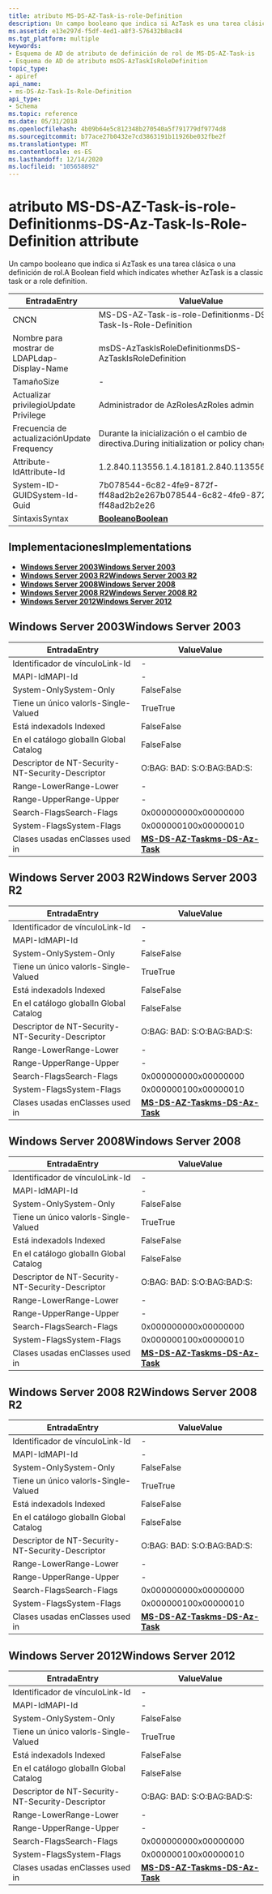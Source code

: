 ```yaml
---
title: atributo MS-DS-AZ-Task-is-role-Definition
description: Un campo booleano que indica si AzTask es una tarea clásica o una definición de rol.
ms.assetid: e13e297d-f5df-4ed1-a8f3-576432b8ac84
ms.tgt_platform: multiple
keywords:
- Esquema de AD de atributo de definición de rol de MS-DS-AZ-Task-is
- Esquema de AD de atributo msDS-AzTaskIsRoleDefinition
topic_type:
- apiref
api_name:
- ms-DS-Az-Task-Is-Role-Definition
api_type:
- Schema
ms.topic: reference
ms.date: 05/31/2018
ms.openlocfilehash: 4b09b64e5c812348b270540a5f791779df9774d8
ms.sourcegitcommit: b77ace27b0432e7cd3863191b11926be032fbe2f
ms.translationtype: MT
ms.contentlocale: es-ES
ms.lasthandoff: 12/14/2020
ms.locfileid: "105658892"
---
```

# <a name="ms-ds-az-task-is-role-definition-attribute"></a><span data-ttu-id="50e9e-105">atributo MS-DS-AZ-Task-is-role-Definition</span><span class="sxs-lookup"><span data-stu-id="50e9e-105">ms-DS-Az-Task-Is-Role-Definition attribute</span></span>

<span data-ttu-id="50e9e-106">Un campo booleano que indica si AzTask es una tarea clásica o una definición de rol.</span><span class="sxs-lookup"><span data-stu-id="50e9e-106">A Boolean field which indicates whether AzTask is a classic task or a role definition.</span></span>



| <span data-ttu-id="50e9e-107">Entrada</span><span class="sxs-lookup"><span data-stu-id="50e9e-107">Entry</span></span> | <span data-ttu-id="50e9e-108">Value</span><span class="sxs-lookup"><span data-stu-id="50e9e-108">Value</span></span> |
|-------------------|-----------------------------------------|
| <span data-ttu-id="50e9e-109">CN</span><span class="sxs-lookup"><span data-stu-id="50e9e-109">CN</span></span>                | <span data-ttu-id="50e9e-110">MS-DS-AZ-Task-is-role-Definition</span><span class="sxs-lookup"><span data-stu-id="50e9e-110">ms-DS-Az-Task-Is-Role-Definition</span></span>        |
| <span data-ttu-id="50e9e-111">Nombre para mostrar de LDAP</span><span class="sxs-lookup"><span data-stu-id="50e9e-111">Ldap-Display-Name</span></span> | <span data-ttu-id="50e9e-112">msDS-AzTaskIsRoleDefinition</span><span class="sxs-lookup"><span data-stu-id="50e9e-112">msDS-AzTaskIsRoleDefinition</span></span>             |
| <span data-ttu-id="50e9e-113">Tamaño</span><span class="sxs-lookup"><span data-stu-id="50e9e-113">Size</span></span>              | \-                                      |
| <span data-ttu-id="50e9e-114">Actualizar privilegio</span><span class="sxs-lookup"><span data-stu-id="50e9e-114">Update Privilege</span></span>  | <span data-ttu-id="50e9e-115">Administrador de AzRoles</span><span class="sxs-lookup"><span data-stu-id="50e9e-115">AzRoles admin</span></span>                           |
| <span data-ttu-id="50e9e-116">Frecuencia de actualización</span><span class="sxs-lookup"><span data-stu-id="50e9e-116">Update Frequency</span></span>  | <span data-ttu-id="50e9e-117">Durante la inicialización o el cambio de directiva.</span><span class="sxs-lookup"><span data-stu-id="50e9e-117">During initialization or policy change.</span></span> |
| <span data-ttu-id="50e9e-118">Attribute-Id</span><span class="sxs-lookup"><span data-stu-id="50e9e-118">Attribute-Id</span></span>      | <span data-ttu-id="50e9e-119">1.2.840.113556.1.4.1818</span><span class="sxs-lookup"><span data-stu-id="50e9e-119">1.2.840.113556.1.4.1818</span></span>                 |
| <span data-ttu-id="50e9e-120">System-ID-GUID</span><span class="sxs-lookup"><span data-stu-id="50e9e-120">System-Id-Guid</span></span>    | <span data-ttu-id="50e9e-121">7b078544-6c82-4fe9-872f-ff48ad2b2e26</span><span class="sxs-lookup"><span data-stu-id="50e9e-121">7b078544-6c82-4fe9-872f-ff48ad2b2e26</span></span>    |
| <span data-ttu-id="50e9e-122">Sintaxis</span><span class="sxs-lookup"><span data-stu-id="50e9e-122">Syntax</span></span>            | [<span data-ttu-id="50e9e-123">**Booleano**</span><span class="sxs-lookup"><span data-stu-id="50e9e-123">**Boolean**</span></span>](s-boolean.md)            |



## <a name="implementations"></a><span data-ttu-id="50e9e-124">Implementaciones</span><span class="sxs-lookup"><span data-stu-id="50e9e-124">Implementations</span></span>

-   [<span data-ttu-id="50e9e-125">**Windows Server 2003**</span><span class="sxs-lookup"><span data-stu-id="50e9e-125">**Windows Server 2003**</span></span>](#windows-server-2003)
-   [<span data-ttu-id="50e9e-126">**Windows Server 2003 R2**</span><span class="sxs-lookup"><span data-stu-id="50e9e-126">**Windows Server 2003 R2**</span></span>](#windows-server-2003-r2)
-   [<span data-ttu-id="50e9e-127">**Windows Server 2008**</span><span class="sxs-lookup"><span data-stu-id="50e9e-127">**Windows Server 2008**</span></span>](#windows-server-2008)
-   [<span data-ttu-id="50e9e-128">**Windows Server 2008 R2**</span><span class="sxs-lookup"><span data-stu-id="50e9e-128">**Windows Server 2008 R2**</span></span>](#windows-server-2008-r2)
-   [<span data-ttu-id="50e9e-129">**Windows Server 2012**</span><span class="sxs-lookup"><span data-stu-id="50e9e-129">**Windows Server 2012**</span></span>](#windows-server-2012)

## <a name="windows-server-2003"></a><span data-ttu-id="50e9e-130">Windows Server 2003</span><span class="sxs-lookup"><span data-stu-id="50e9e-130">Windows Server 2003</span></span>



| <span data-ttu-id="50e9e-131">Entrada</span><span class="sxs-lookup"><span data-stu-id="50e9e-131">Entry</span></span> | <span data-ttu-id="50e9e-132">Value</span><span class="sxs-lookup"><span data-stu-id="50e9e-132">Value</span></span> |
|------------------------|---------------------------------------------------|
| <span data-ttu-id="50e9e-133">Identificador de vínculo</span><span class="sxs-lookup"><span data-stu-id="50e9e-133">Link-Id</span></span>                | \-                                                |
| <span data-ttu-id="50e9e-134">MAPI-Id</span><span class="sxs-lookup"><span data-stu-id="50e9e-134">MAPI-Id</span></span>                | \-                                                |
| <span data-ttu-id="50e9e-135">System-Only</span><span class="sxs-lookup"><span data-stu-id="50e9e-135">System-Only</span></span>            | <span data-ttu-id="50e9e-136">False</span><span class="sxs-lookup"><span data-stu-id="50e9e-136">False</span></span>                                             |
| <span data-ttu-id="50e9e-137">Tiene un único valor</span><span class="sxs-lookup"><span data-stu-id="50e9e-137">Is-Single-Valued</span></span>       | <span data-ttu-id="50e9e-138">True</span><span class="sxs-lookup"><span data-stu-id="50e9e-138">True</span></span>                                              |
| <span data-ttu-id="50e9e-139">Está indexado</span><span class="sxs-lookup"><span data-stu-id="50e9e-139">Is Indexed</span></span>             | <span data-ttu-id="50e9e-140">False</span><span class="sxs-lookup"><span data-stu-id="50e9e-140">False</span></span>                                             |
| <span data-ttu-id="50e9e-141">En el catálogo global</span><span class="sxs-lookup"><span data-stu-id="50e9e-141">In Global Catalog</span></span>      | <span data-ttu-id="50e9e-142">False</span><span class="sxs-lookup"><span data-stu-id="50e9e-142">False</span></span>                                             |
| <span data-ttu-id="50e9e-143">Descriptor de NT-Security-</span><span class="sxs-lookup"><span data-stu-id="50e9e-143">NT-Security-Descriptor</span></span> | <span data-ttu-id="50e9e-144">O:BAG: BAD: S:</span><span class="sxs-lookup"><span data-stu-id="50e9e-144">O:BAG:BAD:S:</span></span>                                      |
| <span data-ttu-id="50e9e-145">Range-Lower</span><span class="sxs-lookup"><span data-stu-id="50e9e-145">Range-Lower</span></span>            | \-                                                |
| <span data-ttu-id="50e9e-146">Range-Upper</span><span class="sxs-lookup"><span data-stu-id="50e9e-146">Range-Upper</span></span>            | \-                                                |
| <span data-ttu-id="50e9e-147">Search-Flags</span><span class="sxs-lookup"><span data-stu-id="50e9e-147">Search-Flags</span></span>           | <span data-ttu-id="50e9e-148">0x00000000</span><span class="sxs-lookup"><span data-stu-id="50e9e-148">0x00000000</span></span>                                        |
| <span data-ttu-id="50e9e-149">System-Flags</span><span class="sxs-lookup"><span data-stu-id="50e9e-149">System-Flags</span></span>           | <span data-ttu-id="50e9e-150">0x00000010</span><span class="sxs-lookup"><span data-stu-id="50e9e-150">0x00000010</span></span>                                        |
| <span data-ttu-id="50e9e-151">Clases usadas en</span><span class="sxs-lookup"><span data-stu-id="50e9e-151">Classes used in</span></span>        | [<span data-ttu-id="50e9e-152">**MS-DS-AZ-Task**</span><span class="sxs-lookup"><span data-stu-id="50e9e-152">**ms-DS-Az-Task**</span></span>](c-msds-aztask.md)<br/> |



## <a name="windows-server-2003-r2"></a><span data-ttu-id="50e9e-153">Windows Server 2003 R2</span><span class="sxs-lookup"><span data-stu-id="50e9e-153">Windows Server 2003 R2</span></span>



| <span data-ttu-id="50e9e-154">Entrada</span><span class="sxs-lookup"><span data-stu-id="50e9e-154">Entry</span></span> | <span data-ttu-id="50e9e-155">Value</span><span class="sxs-lookup"><span data-stu-id="50e9e-155">Value</span></span> |
|------------------------|---------------------------------------------------|
| <span data-ttu-id="50e9e-156">Identificador de vínculo</span><span class="sxs-lookup"><span data-stu-id="50e9e-156">Link-Id</span></span>                | \-                                                |
| <span data-ttu-id="50e9e-157">MAPI-Id</span><span class="sxs-lookup"><span data-stu-id="50e9e-157">MAPI-Id</span></span>                | \-                                                |
| <span data-ttu-id="50e9e-158">System-Only</span><span class="sxs-lookup"><span data-stu-id="50e9e-158">System-Only</span></span>            | <span data-ttu-id="50e9e-159">False</span><span class="sxs-lookup"><span data-stu-id="50e9e-159">False</span></span>                                             |
| <span data-ttu-id="50e9e-160">Tiene un único valor</span><span class="sxs-lookup"><span data-stu-id="50e9e-160">Is-Single-Valued</span></span>       | <span data-ttu-id="50e9e-161">True</span><span class="sxs-lookup"><span data-stu-id="50e9e-161">True</span></span>                                              |
| <span data-ttu-id="50e9e-162">Está indexado</span><span class="sxs-lookup"><span data-stu-id="50e9e-162">Is Indexed</span></span>             | <span data-ttu-id="50e9e-163">False</span><span class="sxs-lookup"><span data-stu-id="50e9e-163">False</span></span>                                             |
| <span data-ttu-id="50e9e-164">En el catálogo global</span><span class="sxs-lookup"><span data-stu-id="50e9e-164">In Global Catalog</span></span>      | <span data-ttu-id="50e9e-165">False</span><span class="sxs-lookup"><span data-stu-id="50e9e-165">False</span></span>                                             |
| <span data-ttu-id="50e9e-166">Descriptor de NT-Security-</span><span class="sxs-lookup"><span data-stu-id="50e9e-166">NT-Security-Descriptor</span></span> | <span data-ttu-id="50e9e-167">O:BAG: BAD: S:</span><span class="sxs-lookup"><span data-stu-id="50e9e-167">O:BAG:BAD:S:</span></span>                                      |
| <span data-ttu-id="50e9e-168">Range-Lower</span><span class="sxs-lookup"><span data-stu-id="50e9e-168">Range-Lower</span></span>            | \-                                                |
| <span data-ttu-id="50e9e-169">Range-Upper</span><span class="sxs-lookup"><span data-stu-id="50e9e-169">Range-Upper</span></span>            | \-                                                |
| <span data-ttu-id="50e9e-170">Search-Flags</span><span class="sxs-lookup"><span data-stu-id="50e9e-170">Search-Flags</span></span>           | <span data-ttu-id="50e9e-171">0x00000000</span><span class="sxs-lookup"><span data-stu-id="50e9e-171">0x00000000</span></span>                                        |
| <span data-ttu-id="50e9e-172">System-Flags</span><span class="sxs-lookup"><span data-stu-id="50e9e-172">System-Flags</span></span>           | <span data-ttu-id="50e9e-173">0x00000010</span><span class="sxs-lookup"><span data-stu-id="50e9e-173">0x00000010</span></span>                                        |
| <span data-ttu-id="50e9e-174">Clases usadas en</span><span class="sxs-lookup"><span data-stu-id="50e9e-174">Classes used in</span></span>        | [<span data-ttu-id="50e9e-175">**MS-DS-AZ-Task**</span><span class="sxs-lookup"><span data-stu-id="50e9e-175">**ms-DS-Az-Task**</span></span>](c-msds-aztask.md)<br/> |



## <a name="windows-server-2008"></a><span data-ttu-id="50e9e-176">Windows Server 2008</span><span class="sxs-lookup"><span data-stu-id="50e9e-176">Windows Server 2008</span></span>



| <span data-ttu-id="50e9e-177">Entrada</span><span class="sxs-lookup"><span data-stu-id="50e9e-177">Entry</span></span> | <span data-ttu-id="50e9e-178">Value</span><span class="sxs-lookup"><span data-stu-id="50e9e-178">Value</span></span> |
|------------------------|---------------------------------------------------|
| <span data-ttu-id="50e9e-179">Identificador de vínculo</span><span class="sxs-lookup"><span data-stu-id="50e9e-179">Link-Id</span></span>                | \-                                                |
| <span data-ttu-id="50e9e-180">MAPI-Id</span><span class="sxs-lookup"><span data-stu-id="50e9e-180">MAPI-Id</span></span>                | \-                                                |
| <span data-ttu-id="50e9e-181">System-Only</span><span class="sxs-lookup"><span data-stu-id="50e9e-181">System-Only</span></span>            | <span data-ttu-id="50e9e-182">False</span><span class="sxs-lookup"><span data-stu-id="50e9e-182">False</span></span>                                             |
| <span data-ttu-id="50e9e-183">Tiene un único valor</span><span class="sxs-lookup"><span data-stu-id="50e9e-183">Is-Single-Valued</span></span>       | <span data-ttu-id="50e9e-184">True</span><span class="sxs-lookup"><span data-stu-id="50e9e-184">True</span></span>                                              |
| <span data-ttu-id="50e9e-185">Está indexado</span><span class="sxs-lookup"><span data-stu-id="50e9e-185">Is Indexed</span></span>             | <span data-ttu-id="50e9e-186">False</span><span class="sxs-lookup"><span data-stu-id="50e9e-186">False</span></span>                                             |
| <span data-ttu-id="50e9e-187">En el catálogo global</span><span class="sxs-lookup"><span data-stu-id="50e9e-187">In Global Catalog</span></span>      | <span data-ttu-id="50e9e-188">False</span><span class="sxs-lookup"><span data-stu-id="50e9e-188">False</span></span>                                             |
| <span data-ttu-id="50e9e-189">Descriptor de NT-Security-</span><span class="sxs-lookup"><span data-stu-id="50e9e-189">NT-Security-Descriptor</span></span> | <span data-ttu-id="50e9e-190">O:BAG: BAD: S:</span><span class="sxs-lookup"><span data-stu-id="50e9e-190">O:BAG:BAD:S:</span></span>                                      |
| <span data-ttu-id="50e9e-191">Range-Lower</span><span class="sxs-lookup"><span data-stu-id="50e9e-191">Range-Lower</span></span>            | \-                                                |
| <span data-ttu-id="50e9e-192">Range-Upper</span><span class="sxs-lookup"><span data-stu-id="50e9e-192">Range-Upper</span></span>            | \-                                                |
| <span data-ttu-id="50e9e-193">Search-Flags</span><span class="sxs-lookup"><span data-stu-id="50e9e-193">Search-Flags</span></span>           | <span data-ttu-id="50e9e-194">0x00000000</span><span class="sxs-lookup"><span data-stu-id="50e9e-194">0x00000000</span></span>                                        |
| <span data-ttu-id="50e9e-195">System-Flags</span><span class="sxs-lookup"><span data-stu-id="50e9e-195">System-Flags</span></span>           | <span data-ttu-id="50e9e-196">0x00000010</span><span class="sxs-lookup"><span data-stu-id="50e9e-196">0x00000010</span></span>                                        |
| <span data-ttu-id="50e9e-197">Clases usadas en</span><span class="sxs-lookup"><span data-stu-id="50e9e-197">Classes used in</span></span>        | [<span data-ttu-id="50e9e-198">**MS-DS-AZ-Task**</span><span class="sxs-lookup"><span data-stu-id="50e9e-198">**ms-DS-Az-Task**</span></span>](c-msds-aztask.md)<br/> |



## <a name="windows-server-2008-r2"></a><span data-ttu-id="50e9e-199">Windows Server 2008 R2</span><span class="sxs-lookup"><span data-stu-id="50e9e-199">Windows Server 2008 R2</span></span>



| <span data-ttu-id="50e9e-200">Entrada</span><span class="sxs-lookup"><span data-stu-id="50e9e-200">Entry</span></span> | <span data-ttu-id="50e9e-201">Value</span><span class="sxs-lookup"><span data-stu-id="50e9e-201">Value</span></span> |
|------------------------|---------------------------------------------------|
| <span data-ttu-id="50e9e-202">Identificador de vínculo</span><span class="sxs-lookup"><span data-stu-id="50e9e-202">Link-Id</span></span>                | \-                                                |
| <span data-ttu-id="50e9e-203">MAPI-Id</span><span class="sxs-lookup"><span data-stu-id="50e9e-203">MAPI-Id</span></span>                | \-                                                |
| <span data-ttu-id="50e9e-204">System-Only</span><span class="sxs-lookup"><span data-stu-id="50e9e-204">System-Only</span></span>            | <span data-ttu-id="50e9e-205">False</span><span class="sxs-lookup"><span data-stu-id="50e9e-205">False</span></span>                                             |
| <span data-ttu-id="50e9e-206">Tiene un único valor</span><span class="sxs-lookup"><span data-stu-id="50e9e-206">Is-Single-Valued</span></span>       | <span data-ttu-id="50e9e-207">True</span><span class="sxs-lookup"><span data-stu-id="50e9e-207">True</span></span>                                              |
| <span data-ttu-id="50e9e-208">Está indexado</span><span class="sxs-lookup"><span data-stu-id="50e9e-208">Is Indexed</span></span>             | <span data-ttu-id="50e9e-209">False</span><span class="sxs-lookup"><span data-stu-id="50e9e-209">False</span></span>                                             |
| <span data-ttu-id="50e9e-210">En el catálogo global</span><span class="sxs-lookup"><span data-stu-id="50e9e-210">In Global Catalog</span></span>      | <span data-ttu-id="50e9e-211">False</span><span class="sxs-lookup"><span data-stu-id="50e9e-211">False</span></span>                                             |
| <span data-ttu-id="50e9e-212">Descriptor de NT-Security-</span><span class="sxs-lookup"><span data-stu-id="50e9e-212">NT-Security-Descriptor</span></span> | <span data-ttu-id="50e9e-213">O:BAG: BAD: S:</span><span class="sxs-lookup"><span data-stu-id="50e9e-213">O:BAG:BAD:S:</span></span>                                      |
| <span data-ttu-id="50e9e-214">Range-Lower</span><span class="sxs-lookup"><span data-stu-id="50e9e-214">Range-Lower</span></span>            | \-                                                |
| <span data-ttu-id="50e9e-215">Range-Upper</span><span class="sxs-lookup"><span data-stu-id="50e9e-215">Range-Upper</span></span>            | \-                                                |
| <span data-ttu-id="50e9e-216">Search-Flags</span><span class="sxs-lookup"><span data-stu-id="50e9e-216">Search-Flags</span></span>           | <span data-ttu-id="50e9e-217">0x00000000</span><span class="sxs-lookup"><span data-stu-id="50e9e-217">0x00000000</span></span>                                        |
| <span data-ttu-id="50e9e-218">System-Flags</span><span class="sxs-lookup"><span data-stu-id="50e9e-218">System-Flags</span></span>           | <span data-ttu-id="50e9e-219">0x00000010</span><span class="sxs-lookup"><span data-stu-id="50e9e-219">0x00000010</span></span>                                        |
| <span data-ttu-id="50e9e-220">Clases usadas en</span><span class="sxs-lookup"><span data-stu-id="50e9e-220">Classes used in</span></span>        | [<span data-ttu-id="50e9e-221">**MS-DS-AZ-Task**</span><span class="sxs-lookup"><span data-stu-id="50e9e-221">**ms-DS-Az-Task**</span></span>](c-msds-aztask.md)<br/> |



## <a name="windows-server-2012"></a><span data-ttu-id="50e9e-222">Windows Server 2012</span><span class="sxs-lookup"><span data-stu-id="50e9e-222">Windows Server 2012</span></span>



| <span data-ttu-id="50e9e-223">Entrada</span><span class="sxs-lookup"><span data-stu-id="50e9e-223">Entry</span></span> | <span data-ttu-id="50e9e-224">Value</span><span class="sxs-lookup"><span data-stu-id="50e9e-224">Value</span></span> |
|------------------------|---------------------------------------------------|
| <span data-ttu-id="50e9e-225">Identificador de vínculo</span><span class="sxs-lookup"><span data-stu-id="50e9e-225">Link-Id</span></span>                | \-                                                |
| <span data-ttu-id="50e9e-226">MAPI-Id</span><span class="sxs-lookup"><span data-stu-id="50e9e-226">MAPI-Id</span></span>                | \-                                                |
| <span data-ttu-id="50e9e-227">System-Only</span><span class="sxs-lookup"><span data-stu-id="50e9e-227">System-Only</span></span>            | <span data-ttu-id="50e9e-228">False</span><span class="sxs-lookup"><span data-stu-id="50e9e-228">False</span></span>                                             |
| <span data-ttu-id="50e9e-229">Tiene un único valor</span><span class="sxs-lookup"><span data-stu-id="50e9e-229">Is-Single-Valued</span></span>       | <span data-ttu-id="50e9e-230">True</span><span class="sxs-lookup"><span data-stu-id="50e9e-230">True</span></span>                                              |
| <span data-ttu-id="50e9e-231">Está indexado</span><span class="sxs-lookup"><span data-stu-id="50e9e-231">Is Indexed</span></span>             | <span data-ttu-id="50e9e-232">False</span><span class="sxs-lookup"><span data-stu-id="50e9e-232">False</span></span>                                             |
| <span data-ttu-id="50e9e-233">En el catálogo global</span><span class="sxs-lookup"><span data-stu-id="50e9e-233">In Global Catalog</span></span>      | <span data-ttu-id="50e9e-234">False</span><span class="sxs-lookup"><span data-stu-id="50e9e-234">False</span></span>                                             |
| <span data-ttu-id="50e9e-235">Descriptor de NT-Security-</span><span class="sxs-lookup"><span data-stu-id="50e9e-235">NT-Security-Descriptor</span></span> | <span data-ttu-id="50e9e-236">O:BAG: BAD: S:</span><span class="sxs-lookup"><span data-stu-id="50e9e-236">O:BAG:BAD:S:</span></span>                                      |
| <span data-ttu-id="50e9e-237">Range-Lower</span><span class="sxs-lookup"><span data-stu-id="50e9e-237">Range-Lower</span></span>            | \-                                                |
| <span data-ttu-id="50e9e-238">Range-Upper</span><span class="sxs-lookup"><span data-stu-id="50e9e-238">Range-Upper</span></span>            | \-                                                |
| <span data-ttu-id="50e9e-239">Search-Flags</span><span class="sxs-lookup"><span data-stu-id="50e9e-239">Search-Flags</span></span>           | <span data-ttu-id="50e9e-240">0x00000000</span><span class="sxs-lookup"><span data-stu-id="50e9e-240">0x00000000</span></span>                                        |
| <span data-ttu-id="50e9e-241">System-Flags</span><span class="sxs-lookup"><span data-stu-id="50e9e-241">System-Flags</span></span>           | <span data-ttu-id="50e9e-242">0x00000010</span><span class="sxs-lookup"><span data-stu-id="50e9e-242">0x00000010</span></span>                                        |
| <span data-ttu-id="50e9e-243">Clases usadas en</span><span class="sxs-lookup"><span data-stu-id="50e9e-243">Classes used in</span></span>        | [<span data-ttu-id="50e9e-244">**MS-DS-AZ-Task**</span><span class="sxs-lookup"><span data-stu-id="50e9e-244">**ms-DS-Az-Task**</span></span>](c-msds-aztask.md)<br/> |



 

 





